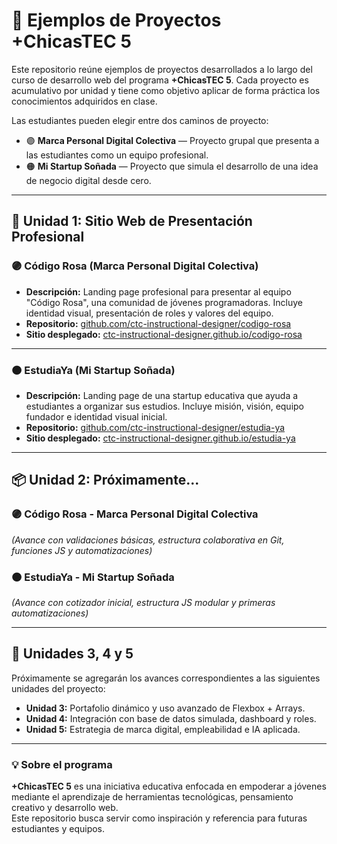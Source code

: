 # 🌟 Ejemplos de Proyectos +ChicasTEC 5

Este repositorio reúne ejemplos de proyectos desarrollados a lo largo del curso de desarrollo web del programa **+ChicasTEC 5**. Cada proyecto es acumulativo por unidad y tiene como objetivo aplicar de forma práctica los conocimientos adquiridos en clase.

Las estudiantes pueden elegir entre dos caminos de proyecto:

- 🟣 **Marca Personal Digital Colectiva** — Proyecto grupal que presenta a las estudiantes como un equipo profesional.
- 🟠 **Mi Startup Soñada** — Proyecto que simula el desarrollo de una idea de negocio digital desde cero.

---

## 🔧 Unidad 1: Sitio Web de Presentación Profesional

### 🟣 Código Rosa (Marca Personal Digital Colectiva)

- **Descripción:** Landing page profesional para presentar al equipo "Código Rosa", una comunidad de jóvenes programadoras. Incluye identidad visual, presentación de roles y valores del equipo.
- **Repositorio:** [github.com/ctc-instructional-designer/codigo-rosa](https://github.com/ctc-instructional-designer/codigo-rosa)
- **Sitio desplegado:** [ctc-instructional-designer.github.io/codigo-rosa](https://ctc-instructional-designer.github.io/codigo-rosa/)

---

### 🟠 EstudiaYa (Mi Startup Soñada)

- **Descripción:** Landing page de una startup educativa que ayuda a estudiantes a organizar sus estudios. Incluye misión, visión, equipo fundador e identidad visual inicial.
- **Repositorio:** [github.com/ctc-instructional-designer/estudia-ya](https://github.com/ctc-instructional-designer/estudia-ya)
- **Sitio desplegado:** [ctc-instructional-designer.github.io/estudia-ya](https://ctc-instructional-designer.github.io/estudia-ya/)

---

## 📦 Unidad 2: Próximamente...

### 🟣 Código Rosa - Marca Personal Digital Colectiva
*(Avance con validaciones básicas, estructura colaborativa en Git, funciones JS y automatizaciones)*

### 🟠 EstudiaYa - Mi Startup Soñada
*(Avance con cotizador inicial, estructura JS modular y primeras automatizaciones)*

---

## 🚀 Unidades 3, 4 y 5

Próximamente se agregarán los avances correspondientes a las siguientes unidades del proyecto:

- **Unidad 3:** Portafolio dinámico y uso avanzado de Flexbox + Arrays.
- **Unidad 4:** Integración con base de datos simulada, dashboard y roles.
- **Unidad 5:** Estrategia de marca digital, empleabilidad e IA aplicada.

---

### 💡 Sobre el programa

**+ChicasTEC 5** es una iniciativa educativa enfocada en empoderar a jóvenes mediante el aprendizaje de herramientas tecnológicas, pensamiento creativo y desarrollo web.  
Este repositorio busca servir como inspiración y referencia para futuras estudiantes y equipos.
